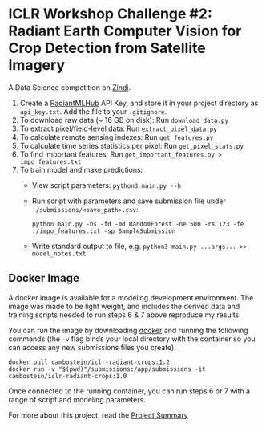 # ICLR Workshop Challenge #2: Radiant Earth Computer Vision for Crop Detection from Satellite Imagery

A Data Science competition on [Zindi](https://zindi.africa/competitions/iclr-workshop-challenge-2-radiant-earth-computer-vision-for-crop-recognition).

1. Create a [RadiantMLHub](https://mlhub.earth/index.html#home) API Key, and store it in your project directory as `api_key.txt`. Add the file to your `.gitignore`.
2. To download raw data (~ 16 GB on disk): Run `download_data.py`
3. To extract pixel/field-level data: Run `extract_pixel_data.py`
4. To calculate remote sensing indexes: Run `get_features.py`
5. To calculate time series statistics per pixel: Run `get_pixel_stats.py`
6. To find important features: Run `get_important_features.py > impo_features.txt`
7. To train model and make predictions:
    - View script parameters: `python3 main.py --h`
    - Run script with parameters and save submission file under `./submissions/<save_path>.csv`:

        ```python main.py -bs -fd -md RandomForest -ne 500 -rs 123 -fe ./impo_features.txt -sp SampleSubmission```

    - Write standard output to file, e.g. `python3 main.py ...args... >> model_notes.txt`

## Docker Image

A docker image is available for a modeling development environment. The image was made to be light weight, and includes the derived data and training scripts needed to run steps 6 & 7 above reproduce my results.

You can run the image by downloading [docker](https://docs.docker.com/) and running the following commands (the `-v` flag binds your local directory with the container so you can access any new submissions files you create):

```
docker pull cambostein/iclr-radiant-crops:1.2
docker run -v "$(pwd)"/submissions:/app/submissions -it cambostein/iclr-radiant-crops:1.0
```

Once connected to the running container, you can run steps 6 or 7 with a range of script and modeling parameters.

For more about this project, read the [Project Summary](https://github.com/cameronbronstein/iclr-crop-detection/tree/master/Project%20Summary)
